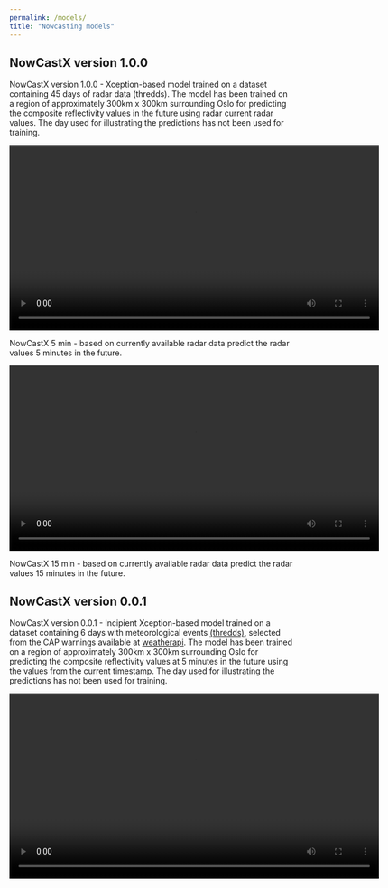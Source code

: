 ```yaml
---
permalink: /models/
title: "Nowcasting models"
---
```


<!-- ## NowcastX version 0.0.1
NowCastX version 0.0.1 - Incipient Xception-based model trained on a dataset containing 6 days with meteorological events [(thredds)](https://thredds.met.no/thredds/catalog/remotesensing/reflectivity-nordic/catalog.html), selected from the CAP warnings available at [weatherapi](https://api.met.no/weatherapi/metalerts/1.1?show=all&lang=en). The model has been trained on a region of approximately 300km x 300km surrounding Oslo for predicting the composite reflectivity values at 5 minutes in the future using the values from the current timestamp. The day used for illustrating the predictions has not been used for training. -->

## NowCastX version 1.0.0

<p class="small">NowCastX version 1.0.0 - Xception-based model trained on a dataset containing 45 days of radar data (thredds). The model has been trained on a region of approximately 300km x 300km surrounding Oslo for predicting the composite reflectivity values in the future using radar current radar values. The day used for illustrating the predictions has not been used for training.</p>
<video width="130%" controls>
  <source src="/assets/videos/xnow-4steps-5min-publ.mp4" type="video/mp4">
</video>
<p class="small">NowCastX 5 min - based on currently available radar data predict the radar values 5 minutes in the future. </p>
<video width="130%" controls>
  <source src="/assets/videos/xnow-4steps-15min-publ.mp4" type="video/mp4">
</video>
<p class="small">NowCastX 15 min - based on currently available radar data predict the radar values 15 minutes in the future. <p>

## NowCastX version 0.0.1

<p class="small">NowCastX version 0.0.1 - Incipient Xception-based model trained on a dataset containing 6 days with meteorological events <a href="https://thredds.met.no/thredds/catalog/remotesensing/reflectivity-nordic/catalog.html">(thredds)</a>, selected from the CAP warnings available at <a href="https://api.met.no/weatherapi/metalerts/1.1?show=all&lang=en">weatherapi</a>. The model has been trained on a region of approximately 300km x 300km surrounding Oslo for predicting the composite reflectivity values at 5 minutes in the future using the values from the current timestamp. The day used for illustrating the predictions has not been used for training.</p>

<video width="130%" controls>
  <source src="/assets/videos/xnow_5m_with_negative_5minutes_noRMSE_noCM.mp4" type="video/mp4">
</video>
